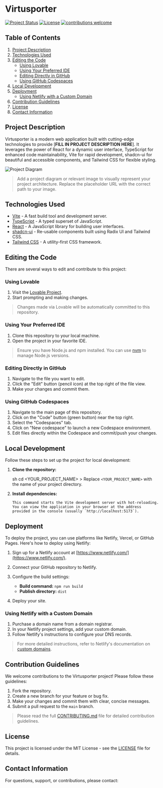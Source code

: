 
# Virtusporter

[![Project Status](https://img.shields.io/badge/status-active-success.svg)](https://github.com/YOUR_USERNAME/YOUR_REPO_NAME)
[![License](https://img.shields.io/badge/license-MIT-blue.svg)](https://opensource.org/licenses/MIT)
[![contributions welcome](https://img.shields.io/badge/contributions-welcome-brightgreen.svg?style=flat)](https://github.com/YOUR_USERNAME/YOUR_REPO_NAME/blob/main/CONTRIBUTING.md)

<!-- Replace YOUR_USERNAME and YOUR_REPO_NAME with your actual GitHub username and repository name -->

## Table of Contents

1.  [Project Description](#project-description)
2.  [Technologies Used](#technologies-used)
3.  [Editing the Code](#editing-the-code)
    *   [Using Lovable](#using-lovable)
    *   [Using Your Preferred IDE](#using-your-preferred-ide)
    *   [Editing Directly in GitHub](#editing-directly-in-github)
    *   [Using GitHub Codespaces](#using-github-codespaces)
4.  [Local Development](#local-development)
5.  [Deployment](#deployment)
    *   [Using Netlify with a Custom Domain](#using-netlify-with-a-custom-domain)
6.  [Contribution Guidelines](#contribution-guidelines)
7.  [License](#license)
8.  [Contact Information](#contact-information)

## Project Description

Virtusporter is a modern web application built with cutting-edge technologies to provide [**FILL IN PROJECT DESCRIPTION HERE**]. It leverages the power of React for a dynamic user interface, TypeScript for enhanced code maintainability, Vite for rapid development, shadcn-ui for beautiful and accessible components, and Tailwind CSS for flexible styling.

![Project Diagram](https://raw.githubusercontent.com/YOUR_USERNAME/YOUR_REPO_NAME/main/docs/diagram.png)

> Add a project diagram or relevant image to visually represent your project architecture.  Replace the placeholder URL with the correct path to your image.

## Technologies Used

*   [Vite](https://vitejs.dev/) - A fast build tool and development server.
*   [TypeScript](https://www.typescriptlang.org/) - A typed superset of JavaScript.
*   [React](https://reactjs.org/) - A JavaScript library for building user interfaces.
*   [shadcn-ui](https://ui.shadcn.com/) - Re-usable components built using Radix UI and Tailwind CSS.
*   [Tailwind CSS](https://tailwindcss.com/) - A utility-first CSS framework.

## Editing the Code

There are several ways to edit and contribute to this project:

### Using Lovable

1.  Visit the [Lovable Project](https://lovable.dev/projects/fc0610c7-04f9-4d6c-a2d6-006ab0147242).
2.  Start prompting and making changes.

> Changes made via Lovable will be automatically committed to this repository.

### Using Your Preferred IDE

1.  Clone this repository to your local machine.
2.  Open the project in your favorite IDE.

> Ensure you have Node.js and npm installed.  You can use [nvm](https://github.com/nvm-sh/nvm#installing-and-updating) to manage Node.js versions.

### Editing Directly in GitHub

1.  Navigate to the file you want to edit.
2.  Click the "Edit" button (pencil icon) at the top right of the file view.
3.  Make your changes and commit them.

### Using GitHub Codespaces

1.  Navigate to the main page of this repository.
2.  Click on the "Code" button (green button) near the top right.
3.  Select the "Codespaces" tab.
4.  Click on "New codespace" to launch a new Codespace environment.
5.  Edit files directly within the Codespace and commit/push your changes.

## Local Development

Follow these steps to set up the project for local development:

1.  **Clone the repository:**

    sh
    cd <YOUR_PROJECT_NAME>
        > Replace `<YOUR_PROJECT_NAME>` with the name of your project directory.
3.  **Install dependencies:**

        This command starts the Vite development server with hot-reloading.  You can view the application in your browser at the address provided in the console (usually `http://localhost:5173`).

## Deployment

To deploy the project, you can use platforms like Netlify, Vercel, or GitHub Pages. Here's how to deploy using Netlify:

1.  Sign up for a Netlify account at [https://www.netlify.com/](https://www.netlify.com/).
2.  Connect your GitHub repository to Netlify.
3.  Configure the build settings:

    *   **Build command:** `npm run build`
    *   **Publish directory:** `dist`

4.  Deploy your site.

### Using Netlify with a Custom Domain

1.  Purchase a domain name from a domain registrar.
2.  In your Netlify project settings, add your custom domain.
3.  Follow Netlify's instructions to configure your DNS records.

> For more detailed instructions, refer to Netlify's documentation on [custom domains](https://docs.netlify.com/domains/configuration/).

## Contribution Guidelines

We welcome contributions to the Virtusporter project! Please follow these guidelines:

1.  Fork the repository.
2.  Create a new branch for your feature or bug fix.
3.  Make your changes and commit them with clear, concise messages.
4.  Submit a pull request to the `main` branch.

> Please read the full [CONTRIBUTING.md](CONTRIBUTING.md) file for detailed contribution guidelines.

## License

This project is licensed under the MIT License - see the [LICENSE](LICENSE) file for details.

## Contact Information

For questions, support, or contributions, please contact:


